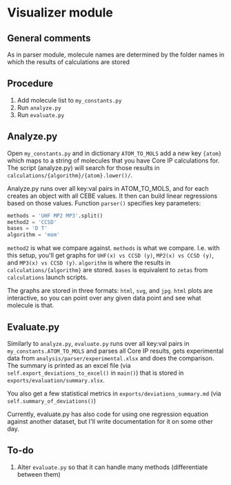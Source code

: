 # Visualizer module

## General comments

As in parser module, molecule names are determined by the folder names in which the results of calculations are stored

## Procedure

1. Add molecule list to `my_constants.py`
2. Run `analyze.py`
3. Run `evaluate.py`

## Analyze.py

Open `my_constants.py` and in dictionary `ATOM_TO_MOLS` add a new key `{atom}` which maps to a string of molecules that you have Core IP calculations for. The script (analyze.py) will search for those results in `calculations/{algorithm}/{atom}.lower()/`.

Analyze.py runs over all key:val pairs in ATOM_TO_MOLS, and for each creates an object with all CEBE values. It then can build linear regressions based on those values. Function `parser()` specifies key parameters:

```python
methods = 'UHF MP2 MP3'.split()
method2 = 'CCSD'
bases = 'D T'
algorithm = 'mom'
```

`method2` is what we compare against. `methods` is what we compare. I.e. with this setup, you'll get graphs for `UHF(x) vs CCSD (y)`, `MP2(x) vs CCSD (y)`, and `MP3(x) vs CCSD (y)`. `algorithm` is where the results in `calculations/{algorithm}` are stored. `bases` is equivalent to `zetas` from `calculations` launch scripts.

The graphs are stored in three formats: `html`, `svg`, and `jpg`. `html` plots are interactive, so you can point over any given data point and see what molecule is that.

## Evaluate.py

Similarly to `analyze.py`, `evaluate.py` runs over all key:val pairs in `my_constants.ATOM_TO_MOLS` and parses all Core IP results, gets experimental data from `analysis/parser/experimental.xlsx` and does the comparison. The summary is printed as an excel file (via `self.export_deviations_to_excel()` in `main()`) that is stored in `exports/evaluation/summary.xlsx`.

You also get a few statistical metrics in `exports/deviations_summary.md` (via `self.summary_of_deviations()`)

Currently, evaluate.py has also code for using one regression equation against another dataset, but I'll write documentation for it on some other day.

## To-do

1. Alter `evaluate.py` so that it can handle many methods (differentiate between them)
